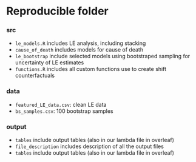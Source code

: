 # Reproducible folder

### src

- `le_models.R` includes LE analysis, including stacking
- `cause_of_death` includes models for cause of death
- `le_bootstrap` include selected models using bootstraped sampling for uncertainty of LE estimates
- `functions.R` includes all custom functions use to create shift counterfactuals

### data

- `featured_LE_data.csv`: clean LE data
- `bs_samples.csv`: 100 bootstrap samples

### output

- `tables` include output tables (also in our lambda file in overleaf)
- `file_description` includes description of all the output files 
- `tables` include output tables (also in our lambda file in overleaf)

